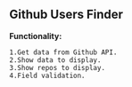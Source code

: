 ## Github Users Finder

**Functionality:**

    1.Get data from Github API.
    2.Show data to display.
    3.Show repos to display.
    4.Field validation.